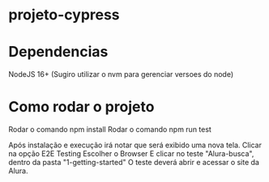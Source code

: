 # projeto-cypress

# Dependencias
NodeJS 16+ (Sugiro utilizar o nvm para gerenciar versoes do node)

# Como rodar o projeto
Rodar o comando npm install 
Rodar o comando npm run test


Após instalação e execução irá notar que será exibido uma nova tela.
Clicar na opção E2E Testing 
Escolher o Browser 
E clicar no teste "Alura-busca", dentro da pasta "1-getting-started"
O teste deverá abrir e acessar o site da Alura.
